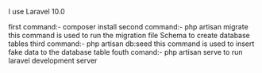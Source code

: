 I use Laravel 10.0

first command:- composer install
second command:- php artisan migrate this command is used to run the migration file Schema to create database tables
third command:- php artisan db:seed  this command is used to insert fake data to the database table 
fouth comand:- php artisan serve to run laravel development server
